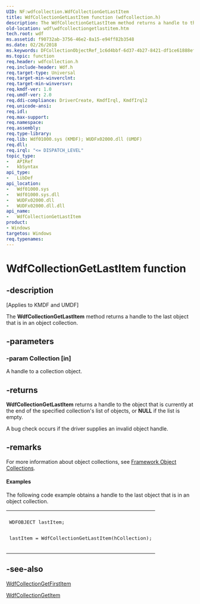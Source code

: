 ```yaml
---
UID: NF:wdfcollection.WdfCollectionGetLastItem
title: WdfCollectionGetLastItem function (wdfcollection.h)
description: The WdfCollectionGetLastItem method returns a handle to the last object that is in an object collection.
old-location: wdf\wdfcollectiongetlastitem.htm
tech.root: wdf
ms.assetid: f90732ab-3756-46e2-8a15-e94ff82b3548
ms.date: 02/26/2018
ms.keywords: DFCollectionObjectRef_1c6d4bbf-6d37-4b27-8421-df1ce61888ef.xml, WdfCollectionGetLastItem, WdfCollectionGetLastItem method, kmdf.wdfcollectiongetlastitem, wdf.wdfcollectiongetlastitem, wdfcollection/WdfCollectionGetLastItem
ms.topic: function
req.header: wdfcollection.h
req.include-header: Wdf.h
req.target-type: Universal
req.target-min-winverclnt: 
req.target-min-winversvr: 
req.kmdf-ver: 1.0
req.umdf-ver: 2.0
req.ddi-compliance: DriverCreate, KmdfIrql, KmdfIrql2
req.unicode-ansi: 
req.idl: 
req.max-support: 
req.namespace: 
req.assembly: 
req.type-library: 
req.lib: Wdf01000.sys (KMDF); WUDFx02000.dll (UMDF)
req.dll: 
req.irql: "<= DISPATCH_LEVEL"
topic_type:
-	APIRef
-	kbSyntax
api_type:
-	LibDef
api_location:
-	Wdf01000.sys
-	Wdf01000.sys.dll
-	WUDFx02000.dll
-	WUDFx02000.dll.dll
api_name:
-	WdfCollectionGetLastItem
product:
- Windows
targetos: Windows
req.typenames: 
---
```


# WdfCollectionGetLastItem function


## -description


<p class="CCE_Message">[Applies to KMDF and UMDF]</p>

The <b>WdfCollectionGetLastItem</b> method returns a handle to the last object that is in an object collection.


## -parameters




### -param Collection [in]

A handle to a collection object.


## -returns



<b>WdfCollectionGetLastItem</b> returns a handle to the object that is currently at the end of the specified collection's list of objects, or <b>NULL</b> if the list is empty.

A bug check occurs if the driver supplies an invalid object handle.




## -remarks



For more information about object collections, see <a href="https://docs.microsoft.com/windows-hardware/drivers/wdf/framework-object-collections">Framework Object Collections</a>.


#### Examples

The following code example obtains a handle to the last object that is in an object collection.

<div class="code"><span codelanguage=""><table>
<tr>
<th></th>
</tr>
<tr>
<td>
<pre>WDFOBJECT lastItem;

lastItem = WdfCollectionGetLastItem(hCollection);</pre>
</td>
</tr>
</table></span></div>



## -see-also




<a href="https://msdn.microsoft.com/library/windows/hardware/ff545763">WdfCollectionGetFirstItem</a>



<a href="https://msdn.microsoft.com/library/windows/hardware/ff545770">WdfCollectionGetItem</a>
 

 

